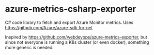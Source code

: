 # azure-metrics-csharp-exporter
C# code library to fetch and export Azure Monitor metrics. Uses https://github.com/Azure/azure-sdk-for-net

Inspired by https://github.com/webdevops/azure-metrics-exporter, but since not everyone is running a K8s cluster (or even docker), something more generic is needed.
